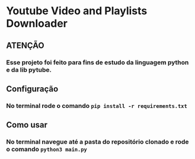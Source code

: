 # Youtube Video and Playlists Downloader

## ATENÇÃO
### Esse projeto foi feito para fins de estudo da linguagem python e da lib pytube.

## Configuração
### No terminal rode o comando ```pip install -r requirements.txt```

## Como usar
### No terminal navegue até a pasta do repositório clonado e rode o comando ```python3 main.py```